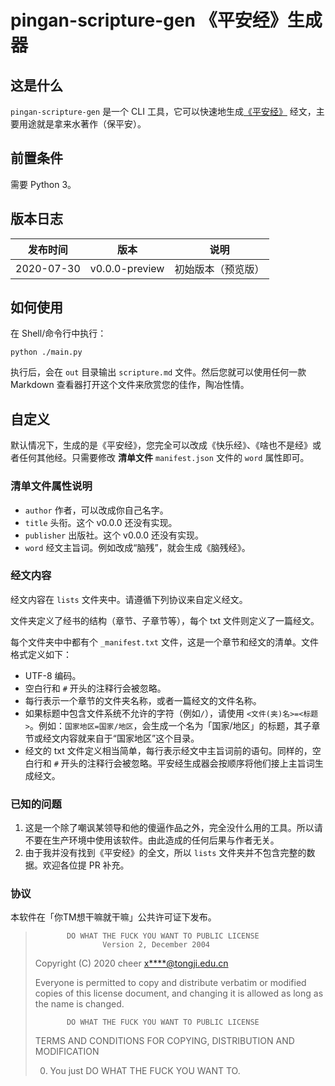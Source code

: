 # pingan-scripture-gen 《平安经》生成器

## 这是什么

`pingan-scripture-gen` 是一个 CLI 工具，它可以快速地生成[《平安经》](https://baike.baidu.com/item/%E5%B9%B3%E5%AE%89%E7%BB%8F/52832038) 经文，主要用途就是拿来水著作（保平安）。

## 前置条件

需要 Python 3。

## 版本日志

| 发布时间 | 版本 | 说明 |
| ---- | ---- | ---- |
| 2020-07-30 | v0.0.0-preview | 初始版本（预览版） |  

## 如何使用

在 Shell/命令行中执行：

```shell script
python ./main.py
```

执行后，会在 `out` 目录输出 `scripture.md` 文件。然后您就可以使用任何一款 Markdown 查看器打开这个文件来欣赏您的佳作，陶冶性情。

## 自定义

默认情况下，生成的是《平安经》，您完全可以改成《快乐经》、《啥也不是经》或者任何其他经。只需要修改 **清单文件** `manifest.json` 文件的 `word` 属性即可。

### 清单文件属性说明

- `author` 作者，可以改成你自己名字。
- `title` 头衔。这个 v0.0.0 还没有实现。
- `publisher` 出版社。这个 v0.0.0 还没有实现。
- `word` 经文主旨词。例如改成“脑残”，就会生成《脑残经》。

### 经文内容

经文内容在 `lists` 文件夹中。请遵循下列协议来自定义经文。

文件夹定义了经书的结构（章节、子章节等），每个 txt 文件则定义了一篇经文。

每个文件夹中中都有个 `_manifest.txt` 文件，这是一个章节和经文的清单。文件格式定义如下：

- UTF-8 编码。
- 空白行和 `#` 开头的注释行会被忽略。
- 每行表示一个章节的文件夹名称，或者一篇经文的文件名称。
- 如果标题中包含文件系统不允许的字符（例如`/`），请使用 `<文件(夹)名>=<标题>`。例如：`国家地区=国家/地区`，会生成一个名为「国家/地区」的标题，其子章节或经文内容就来自于“国家地区”这个目录。
- 经文的 txt 文件定义相当简单，每行表示经文中主旨词前的语句。同样的，空白行和 `#` 开头的注释行会被忽略。平安经生成器会按顺序将他们接上主旨词生成经文。

### 已知的问题

1. 这是一个除了嘲讽某领导和他的傻逼作品之外，完全没什么用的工具。所以请不要在生产环境中使用该软件。由此造成的任何后果与作者无关。
2. 由于我并没有找到《平安经》的全文，所以 `lists` 文件夹并不包含完整的数据。欢迎各位提 PR 补充。

### 协议

本软件在「你TM想干嘛就干嘛」公共许可证下发布。

>            DO WHAT THE FUCK YOU WANT TO PUBLIC LICENSE
>                    Version 2, December 2004
> 
> Copyright (C) 2020 cheer <x****@tongji.edu.cn>
> 
> Everyone is permitted to copy and distribute verbatim or modified
> copies of this license document, and changing it is allowed as long
> as the name is changed.
> 
>            DO WHAT THE FUCK YOU WANT TO PUBLIC LICENSE
>   TERMS AND CONDITIONS FOR COPYING, DISTRIBUTION AND MODIFICATION
> 
>  0. You just DO WHAT THE FUCK YOU WANT TO.
